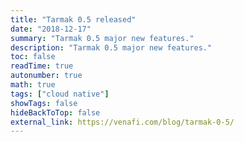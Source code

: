 ```yaml
---
title: "Tarmak 0.5 released"
date: "2018-12-17"
summary: "Tarmak 0.5 major new features."
description: "Tarmak 0.5 major new features."
toc: false
readTime: true
autonumber: true
math: true
tags: ["cloud native"]
showTags: false
hideBackToTop: false
external_link: https://venafi.com/blog/tarmak-0-5/
---
```

